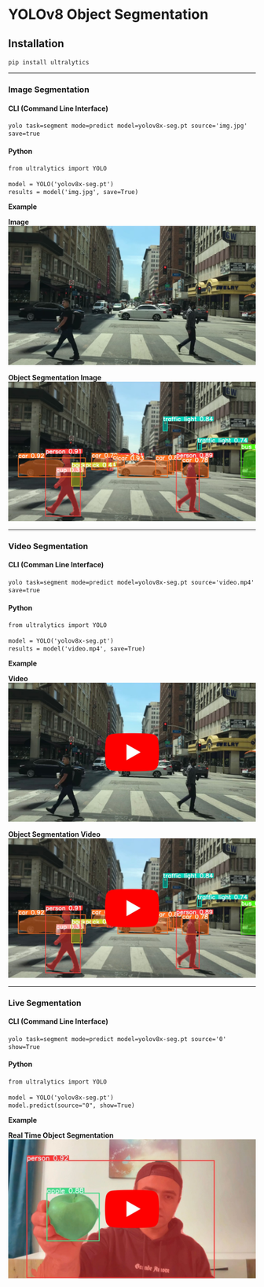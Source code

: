 # YOLOv8 Object Segmentation
## Installation
```
pip install ultralytics
```
___
### Image Segmentation
#### CLI (Command Line Interface)
```
yolo task=segment mode=predict model=yolov8x-seg.pt source='img.jpg' save=true
```
#### Python
```
from ultralytics import YOLO

model = YOLO('yolov8x-seg.pt')
results = model('img.jpg', save=True)
```
**Example**

**Image**
![img](https://github.com/kemalkilicaslan/Object-Detection-and-Segmentation-with-YOLOv8/blob/main/Image.webp)

**Object Segmentation Image**
![Object-Segmentation-Image](https://github.com/kemalkilicaslan/Object-Detection-and-Segmentation-with-YOLOv8/blob/main/Object-Segmentation-with-YOLOv8/Object-Segmentation-Image.webp)
___
### Video Segmentation
#### CLI (Comman Line Interface)
```
yolo task=segment mode=predict model=yolov8x-seg.pt source='video.mp4' save=true
```
#### Python
```
from ultralytics import YOLO

model = YOLO('yolov8x-seg.pt')
results = model('video.mp4', save=True)
```
**Example**

**Video**
[![video](https://github.com/kemalkilicaslan/Object-Detection-and-Segmentation-with-YOLOv8/blob/main/Video.webp)](https://www.youtube.com/watch?v=wBG1KDi17QM)

**Object Segmentation Video**
[![Object-Segmentation-Video](https://github.com/kemalkilicaslan/Object-Detection-and-Segmentation-with-YOLOv8/blob/main/Object-Segmentation-with-YOLOv8/Object-Segmentation-Video.webp)](https://www.youtube.com/watch?v=psdXMi5fQ8U)
___
### Live Segmentation
#### CLI (Command Line Interface)
```
yolo task=segment mode=predict model=yolov8x-seg.pt source='0' show=True
```
#### Python
```
from ultralytics import YOLO

model = YOLO('yolov8x-seg.pt')
model.predict(source="0", show=True)
```
**Example**

**Real Time Object Segmentation**
[![Real-Time-Object-Segmentation](https://github.com/kemalkilicaslan/Object-Detection-and-Segmentation-with-YOLOv8/blob/main/Object-Segmentation-with-YOLOv8/Real-Time-Object-Segmentation.webp)](https://www.youtube.com/watch?v=bhdDW9Fkcw0)
